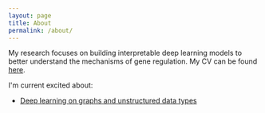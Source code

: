```yaml
---
layout: page
title: About
permalink: /about/
---
```


My research focuses on building interpretable deep learning models to better understand the mechanisms of gene regulation. My CV can be found [here](/photos/gunsalus_cv_may2020.pdf).

I'm current excited about:
- [Deep learning on graphs and unstructured data types](https://github.com/rusty1s/pytorch_geometric)
